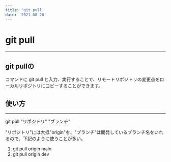 ```yaml
---
title: 'git pull'
date: '2021-08-20'
---
```


# git pull
---

## git pullの 
コマンドに git pull と入力、実行することで、リモートリポジトリの変更点をローカルリポジトリにコピーすることができます。

## 使い方
---

git pull "リポジトリ" "ブランチ"

"リポジトリ"には大抵"origin"を、"ブランチ"は開発しているブランチ名をいれるので、下記のように使うことが多い。

1. git pull origin main
2. git pull origin dev

